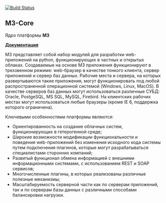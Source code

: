 [![Build Status](https://travis-ci.org/barsgroup/m3-core.svg?branch=3.x)](https://travis-ci.org/barsgroup/m3-core)
## M3-Core

Ядро платформы **M3**

**[Документация](http://m3-core.readthedocs.io/ru/latest/)**

M3 представляет собой набор модулей для разработки web-приложений на python, функционирующих в частных и открытых облаках. Создаваемые на основе M3 приложения функционируют в трехзвенном режиме: web-браузер в качестве тонкого клиента, сервер приложений и сервер баз данных. Рабочие места и сервера, на которых развертываются такие приложения, могут функционировать под любой распространенной операционной системой (Windows, Linux, MacOS). В качестве серверов баз данных могут использоваться различные СУБД: Oracle, PostgeSQL, MS SQL, MySQL, Firebird. На клиентских рабочих местах могут использоваться любые браузеры (кроме IE 6, поддержка которого ограничена).

Ключевыми особенностями платформы являются:
- Ориентированность на создание облачных систем, функционирующих в гетерогенной среде;
- Широкие возможности модификации функциональности и поведения web-приложений без изменения исходного кода системы путем подключения плагинов, которые могут разрабатываться специалистами сторонних компаний;
- Развитый функционал обмена информацией с внешними информационными системами, с использованием REST и SOAP сервисов;
- Многочисленные плагины, в которых реализованы различные полезные механизмы;
- Масштабируемость серверной части как по серверам приложений, так и по серверам базы данных с различными способами балансировки нагрузки.
